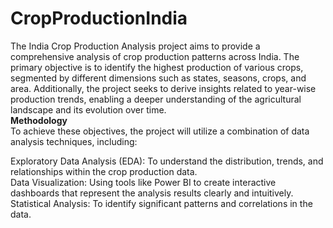 # CropProductionIndia <br>
The India Crop Production Analysis project aims to provide a comprehensive analysis of crop production patterns across India. The primary objective is to identify the highest production of various crops, segmented by different dimensions such as states, seasons, crops, and area. Additionally, the project seeks to derive insights related to year-wise production trends, enabling a deeper understanding of the agricultural landscape and its evolution over time. <br>
**Methodology**<br>
To achieve these objectives, the project will utilize a combination of data analysis techniques, including:<br>

Exploratory Data Analysis (EDA): To understand the distribution, trends, and relationships within the crop production data.<br>
Data Visualization: Using tools like Power BI to create interactive dashboards that represent the analysis results clearly and intuitively.<br>
Statistical Analysis: To identify significant patterns and correlations in the data.<br>
